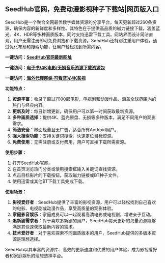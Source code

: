 <h2>SeedHub官网，免费动漫影视种子下载站|网页版入口</h2>
<p>SeedHub是一个聚合全网最优数字媒体资源的分享平台，每天更新超过260条资源，确保内容的新鲜度和多样性。其特色在于提供高品质的磁力链接下载，涵盖蓝光、4K、HDR等多种画质版本，同时支持迅雷下载工具。网站界面设计简洁直观，用户无需注册即可免费浏览和下载资源。SeedHub还特别注重用户体验，通过优化布局和搜索功能，让用户轻松找到所需内容。</p>
<p><strong>一键访问：</strong><a href="https://www.xxsnav.com/sites/14496.html" target="_blank" ><strong>SeedHub官网最新网址</strong></a></p>
<p><strong>一键访问：</strong><a href="https://wangpanziyuan.pages.dev/" target="_blank"><strong>电子书/4K电影/无损音乐资源下载资源包</strong></a></p>
<p><strong>一键访问：</strong><a href="http://ip.harmonylink.net/share/e82025" target="_blank" ><strong>海外代理网络·可看蓝光4K影视</strong></a></p>
<p><strong>功能特点：</strong></p>
<ol>
  <li><strong>资源丰富</strong>：收录了超过7000部电影、电视剧和动漫作品，涵盖全球范围内的热门与经典内容。</li>
  <li><strong>更新及时</strong>：每日新增更新，确保用户可以第一时间获取最新资源。</li>
  <li><strong>多种画质选择</strong>：提供4K、蓝光原盘、无损等多种版本，满足不同用户的观影需求。</li>
  <li><strong>简洁安全</strong>：界面轻量且无广告，适合所有Android用户。</li>
  <li><strong>强大搜索功能</strong>：支持关键词搜索，快速定位目标资源。</li>
  <li><strong>免费使用</strong>：无需注册或支付费用，用户可直接下载所需资源。</li>
</ol>
<p><strong>使用步骤：</strong></p>
<ol>
  <li>打开SeedHub官网。</li>
  <li>在首页浏览热门分类或使用搜索框输入关键词查找资源。</li>
  <li>点击目标影片的下载按钮，获取磁力链接或BT种子文件。</li>
  <li>使用迅雷或其他BT下载工具完成下载。</li>
</ol>
<p><strong>使用场景：</strong></p>
<ol>
  <li><strong>影视爱好者</strong>：SeedHub提供了丰富的影视资源，用户可以轻松找到自己喜欢的电影、电视剧或动漫作品，享受高质量的观影体验。</li>
  <li><strong>家庭影音娱乐</strong>：家庭成员可以一起观看高清电影或电视剧，增进亲子互动。</li>
  <li><strong>追新剧需求者</strong>：对于喜欢追新剧的用户，SeedHub每天更新的海量资源能够满足其快速获取最新内容的需求。</li>
  <li><strong>技术爱好者</strong>：对于喜欢探索不同画质版本的用户，SeedHub提供的多版本资源是理想选择。</li>
</ol>
<p>SeedHub以其丰富的资源库、高效的更新速度和优质的用户体验，成为影视爱好者和家庭娱乐的理想选择平台。</p>
